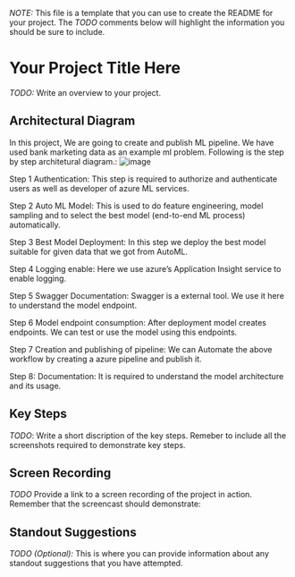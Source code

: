 *NOTE:* This file is a template that you can use to create the README for your project. The *TODO* comments below will highlight the information you should be sure to include.


# Your Project Title Here

*TODO:* Write an overview to your project.

## Architectural Diagram

In this project, We are going to create and publish ML pipeline. We have used bank marketing data as an example ml problem. Following is the step by step architetural diagram.:
![image](https://user-images.githubusercontent.com/39105103/111894811-f9921e00-8a33-11eb-9251-a4b66b553367.png)



Step 1 Authentication: This step is required to authorize and authenticate users as well as developer of azure ML services.

Step 2 Auto ML Model: This is used to do feature engineering, model sampling and to select the best model (end-to-end ML process) automatically.

Step 3 Best Model Deployment: In this step we deploy the best model suitable for given data that we got from AutoML.

Step 4 Logging enable: Here we use azure’s Application Insight service to enable logging.


Step 5 Swagger Documentation: Swagger is a external tool. We use it here to understand the model endpoint.

Step 6 Model endpoint consumption: After deployment model creates endpoints. We can test or use the model using this endpoints.

Step 7 Creation and publishing of pipeline: We can Automate the above workflow by creating a azure pipeline and publish it.

Step 8: Documentation: It is required to understand the model architecture and its usage.  








## Key Steps
*TODO*: Write a short discription of the key steps. Remeber to include all the screenshots required to demonstrate key steps. 

## Screen Recording
*TODO* Provide a link to a screen recording of the project in action. Remember that the screencast should demonstrate:

## Standout Suggestions
*TODO (Optional):* This is where you can provide information about any standout suggestions that you have attempted.

